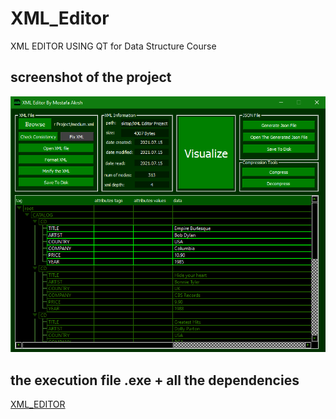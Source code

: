 # XML_Editor
 XML EDITOR USING QT for Data Structure Course 
## screenshot of the project
![Image](index.jpg)
## the execution file .exe + all the dependencies
[XML_EDITOR](https://drive.google.com/drive/folders/1x_UuLYsMnDYBq4bgAPclAIhr72NbvN8Z?usp=sharing)
